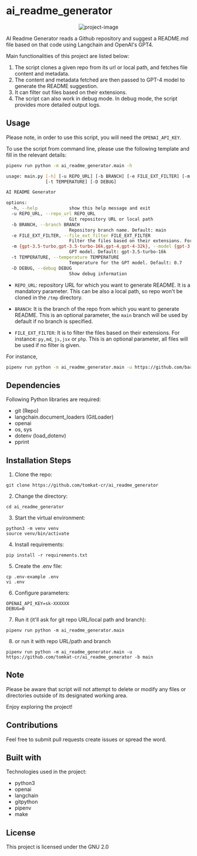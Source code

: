 # ai_readme_generator

<p align="center"><img src="https://socialify.git.ci/tomkat-cr/ai_readme_generator/image?description=0&amp;font=Inter&amp;language=1&amp;name=1&amp;owner=1&amp;pattern=Plus&amp;stargazers=0&amp;theme=Light" alt="project-image"></p>

AI Readme Generator reads a Github repository and suggest a README.md file based on that code using Langchain and OpenAI's GPT4.

Main functionalities of this project are listed below:

1. The script clones a given repo from its url or local path, and fetches file content and metadata.
2. The content and metadata fetched are then passed to GPT-4 model to generate the README suggestion.
3. It can filter out files based on their extensions.
4. The script can also work in debug mode. In debug mode, the script provides more detailed output logs.

## Usage

Please note, in order to use this script, you will need the `OPENAI_API_KEY`.

To use the script from command line, please use the following template and fill in the relevant details:

```bash
pipenv run python -m ai_readme_generator.main -h
```

```bash
usage: main.py [-h] [-u REPO_URL] [-b BRANCH] [-e FILE_EXT_FILTER] [-m {gpt-3.5-turbo,gpt-3.5-turbo-16k,gpt-4,gpt-4-32k}]
               [-t TEMPERATURE] [-D DEBUG]

AI README Generator

options:
  -h, --help            show this help message and exit
  -u REPO_URL, --repo_url REPO_URL
                        Git repository URL or local path
  -b BRANCH, --branch BRANCH
                        Repository branch name. Default: main
  -e FILE_EXT_FILTER, --file_ext_filter FILE_EXT_FILTER
                        Filter the files based on their extensions. For instance: 'py,md', 'js,jsx' or 'php'
  -m {gpt-3.5-turbo,gpt-3.5-turbo-16k,gpt-4,gpt-4-32k}, --model {gpt-3.5-turbo,gpt-3.5-turbo-16k,gpt-4,gpt-4-32k}
                        GPT model. Default: gpt-3.5-turbo-16k
  -t TEMPERATURE, --temperature TEMPERATURE
                        Temperature for the GPT model. Default: 0.7
  -D DEBUG, --debug DEBUG
                        Show debug information
```

- `REPO_URL`: repository URL for which you want to generate README. It is a mandatory parameter. This can be also a local path, so repo won't be cloned in the `/tmp` directory.

- `BRANCH`: It is the branch of the repo from which you want to generate README. This is an optional parameter, the `main` branch will be used by default if no branch is specified.

- `FILE_EXT_FILTER`: It is to filter the files based on their extensions. For instance: `py,md`, `js,jsx` or `php`. This is an optional parameter, all files will be used if no filter is given.

For instance,

```bash
pipenv run python -m ai_readme_generator.main -u https://github.com/bard/ai-assistant -b main -e py,md
```

## Dependencies

Following Python libraries are required:
- git (Repo)
- langchain.document_loaders (GitLoader)
- openai
- os, sys
- dotenv (load_dotenv)
- pprint

## Installation Steps

1. Clone the repo:

```
git clone https://github.com/tomkat-cr/ai_readme_generator
```

2. Change the directory:

```
cd ai_readme_generator
```

3. Start the virtual environment:

```
python3 -m venv venv
source venv/bin/activate
```

4. Install requirements:

```
pip install -r requirements.txt
```

5. Create the .env file:

```
cp .env-example .env
vi .env
```

6. Configure parameters:

```
OPENAI_API_KEY=sk-XXXXXX
DEBUG=0
```

7. Run it (it'll ask for git repo URL/local path and branch):

```
pipenv run python -m ai_readme_generator.main
```

8. or run it with repo URL/path and branch

```
pipenv run python -m ai_readme_generator.main -u https://github.com/tomkat-cr/ai_readme_generator -b main
```

## Note

Please be aware that script will not attempt to delete or modify any files or directories outside of its designated working area.

Enjoy exploring the project!

## Contributions

Feel free to submit pull requests create issues or spread the word.

## Built with

Technologies used in the project:

- python3
- openai
- langchain
- gitpython
- pipenv
- make

## License

This project is licensed under the GNU 2.0
